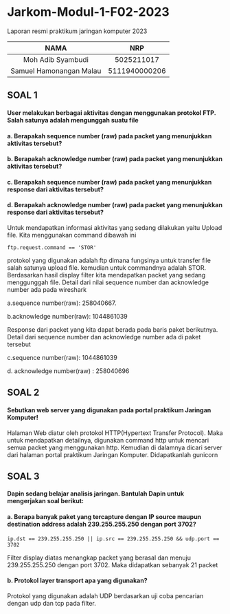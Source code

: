 # Jarkom-Modul-1-F02-2023
Laporan resmi praktikum jaringan komputer 2023

|NAMA|NRP|
|:--:|:-:|
|Moh Adib Syambudi|5025211017|
|Samuel Hamonangan Malau|5111940000206|

## SOAL 1
#### User melakukan berbagai aktivitas dengan menggunakan protokol FTP. Salah satunya adalah mengunggah suatu file
#### a. Berapakah sequence number (raw) pada packet yang menunjukkan aktivitas tersebut?
#### b. Berapakah acknowledge number (raw) pada packet yang menunjukkan aktivitas tersebut? 
#### c. Berapakah sequence number (raw) pada packet yang menunjukkan response dari aktivitas tersebut?
#### d. Berapakah acknowledge number (raw) pada packet yang menunjukkan response dari aktivitas tersebut?

Untuk mendapatkan informasi aktivitas yang sedang dilakukan yaitu Upload file. Kita menggunakan command dibawah ini
```
ftp.request.command == 'STOR'
```

protokol yang digunakan adalah ftp dimana fungsinya untuk transfer file salah satunya upload file. kemudian untuk commandnya adalah STOR. Berdasarkan hasil display filter kita mendapatkan packet yang sedang menggunggah file. Detail dari nilai sequence number dan acknowledge number ada pada wireshark 

a.sequence number(raw): 258040667. 

b.acknowledge number(raw): 1044861039

Response dari packet yang kita dapat berada pada baris paket berikutnya. Detail dari sequence number dan acknowledge number ada di paket tersebut

c.sequence number(raw): 1044861039

d. acknowledge number(raw) : 258040696

## SOAL 2
#### Sebutkan web server yang digunakan pada portal praktikum Jaringan Komputer!

Halaman Web diatur oleh protokol HTTP(Hypertext Transfer Protocol). Maka untuk mendapatkan detailnya, digunakan command http untuk mencari semua packet yang menggunakan http. Kemudian di dalamnya dicari server dari halaman portal praktikum Jaringan Komputer. Didapatkanlah gunicorn

## SOAL 3
#### Dapin sedang belajar analisis jaringan. Bantulah Dapin untuk mengerjakan soal berikut: 
#### a. Berapa banyak paket yang tercapture dengan IP source maupun destination address adalah 239.255.255.250 dengan port 3702?
```
ip.dst == 239.255.255.250 || ip.src == 239.255.255.250 && udp.port == 3702
```

Filter display diatas menangkap packet yang berasal dan menuju 239.255.255.250 dengan port 3702. Maka didapatkan sebanyak 21 packet

#### b. Protokol layer transport apa yang digunakan?

Protokol yang digunakan adalah UDP berdasarkan uji coba pencarian dengan udp dan tcp pada filter. 



